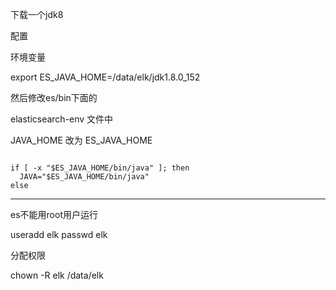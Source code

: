 下载一个jdk8

配置

环境变量

export ES_JAVA_HOME=/data/elk/jdk1.8.0_152


然后修改es/bin下面的 

elasticsearch-env
文件中

JAVA_HOME 改为 ES_JAVA_HOME

```

if [ -x "$ES_JAVA_HOME/bin/java" ]; then
  JAVA="$ES_JAVA_HOME/bin/java"
else

```



---

es不能用root用户运行

useradd elk
passwd elk

分配权限

chown -R elk /data/elk



